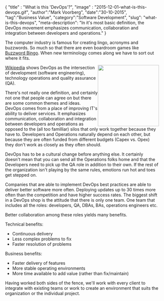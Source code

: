 {
"title" : "What is this 'DevOps'?",
"image" : "2015-12-01-what-is-this-devops.gif",
"author":"Mark Voorberg",
"date":"30-10-2015",
"tag":"Business Value",
"category":"Software Development",
"slug": "what-is-this-devops",
"meta-description": "In it's most basic definition, the DevOps movement emphasizes communication, collaboration and integration between developers and operations."
}

The computer industry is famous for creating lingo, acronyms and buzzwords.  So much so that there are even boardroom games
like [Buzzword Bingo](http://dilbert.com/strip/1994-02-22). When new terminology comes along we have to sort out where it fits.

<img src="/blog/articles/2015-12-01-what-is-this-devops_venn.gif" width="200" height="200" style="float:right;">[Wikipedia](https://en.wikipedia.org/wiki/DevOps) shows DevOps as the intersection of development (software engineering), technology
operations and quality assurance (QA).

There's not really one definition, and certainly not one that people can agree on but there are some common themes and ideas. DevOps comes from
a place of improving IT's ability to deliver services. It emphasizes communication, collaboration and integration between developers and
operations as opposed to the (all too familliar) silos that only work together because they have to. Developers and Operations naturally depend
on each other, but because they are often funded from different budgets (Capex vs. Opex) they don't work as closely as they often should.

DevOps has to be a cultural change before anything else.  It certainly doesn't mean that you can send all the Operations folks home and
that the Developers need to pick up the QA role in addition to their own. If the rest of the organization isn't playing
by the same rules, emotions run hot and toes get stepped on.

Companies that are able to implement DevOps best practices are able to deliver better software more often.
Deploying updates up to 30 times more often than the competition and have higher success rates.
The biggest shift in a DevOps shop is the attitude that there is only one team. One team that includes all the roles: developers, QA, DBAs,
BAs, operations engineers etc.

Better collaboration among these roles yields many benefits.

Technical benefits:

 * Continuous delivery
 * Less complex problems to fix
 * Faster resolution of problems

Business benefits:

 * Faster delivery of features
 * More stable operating environments
 * More time available to add value (rather than fix/maintain)

Having worked both sides of the fence, we'll work with every client to integrate with existing teams or work to create an environment
that suits the organization or the individual project.
